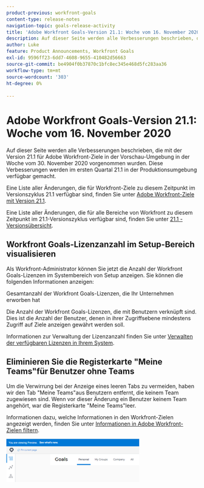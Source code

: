 ```yaml
---
product-previous: workfront-goals
content-type: release-notes
navigation-topic: goals-release-activity
title: 'Adobe Workfront Goals-Version 21.1: Woche vom 16. November 2020'
description: Auf dieser Seite werden alle Verbesserungen beschrieben, die mit der Version 21.1 für Adobe Workfront-Ziele in der Vorschau-Umgebung in der Woche vom 30. November 2020 vorgenommen wurden. Diese Verbesserungen werden im ersten Quartal 21.1 in der Produktionsumgebung verfügbar gemacht.
author: Luke
feature: Product Announcements, Workfront Goals
exl-id: 9596ff23-6dd7-4608-9655-410482d56663
source-git-commit: be4904f0b37870c1bfc8ec345e468d5fc283aa36
workflow-type: tm+mt
source-wordcount: '303'
ht-degree: 0%

---
```


# Adobe Workfront Goals-Version 21.1: Woche vom 16. November 2020

Auf dieser Seite werden alle Verbesserungen beschrieben, die mit der Version 21.1 für Adobe Workfront-Ziele in der Vorschau-Umgebung in der Woche vom 30. November 2020 vorgenommen wurden. Diese Verbesserungen werden im ersten Quartal 21.1 in der Produktionsumgebung verfügbar gemacht.

Eine Liste aller Änderungen, die für Workfront-Ziele zu diesem Zeitpunkt im Versionszyklus 21.1 verfügbar sind, finden Sie unter [Adobe Workfront-Ziele mit Version 21.1](../../../../product-announcements/product-releases/goals-release-activity/goals-release-21-1.md).

Eine Liste aller Änderungen, die für alle Bereiche von Workfront zu diesem Zeitpunkt im 21.1-Versionszyklus verfügbar sind, finden Sie unter [21.1 - Versionsübersicht](../../../../product-announcements/product-releases/21.1-release-activity/21-1-release-overview.md).

## Workfront Goals-Lizenzanzahl im Setup-Bereich visualisieren

Als Workfront-Administrator können Sie jetzt die Anzahl der Workfront Goals-Lizenzen im Systembereich von Setup anzeigen. Sie können die folgenden Informationen anzeigen:

Gesamtanzahl der Workfront Goals-Lizenzen, die Ihr Unternehmen erworben hat

Die Anzahl der Workfront Goals-Lizenzen, die mit Benutzern verknüpft sind. Dies ist die Anzahl der Benutzer, denen in ihrer Zugriffsebene mindestens Zugriff auf Ziele anzeigen gewährt werden soll.

Informationen zur Verwaltung der Lizenzanzahl finden Sie unter [Verwalten der verfügbaren Lizenzen in Ihrem System](../../../../administration-and-setup/get-started-wf-administration/manage-available-licenses-in-your-system.md).

## Eliminieren Sie die Registerkarte &quot;Meine Teams&quot;für Benutzer ohne Teams

Um die Verwirrung bei der Anzeige eines leeren Tabs zu vermeiden, haben wir den Tab &quot;Meine Teams&quot;aus Benutzern entfernt, die keinem Team zugewiesen sind. Wenn vor dieser Änderung ein Benutzer keinem Team angehört, war die Registerkarte &quot;Meine Teams&quot;leer.

Informationen dazu, welche Informationen in den Workfront-Zielen angezeigt werden, finden Sie unter [Informationen in Adobe Workfront-Zielen filtern](../../../../workfront-goals/goal-management/filter-information-wf-goals.md).

![](assets/goals-page-with-no-my-teams-tab-350x114.png)
